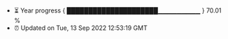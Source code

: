 - ⏳ Year progress { █████████████████████▁▁▁▁▁▁▁▁▁ } 70.01 %
- ⏰ Updated on Tue, 13 Sep 2022 12:53:19 GMT


